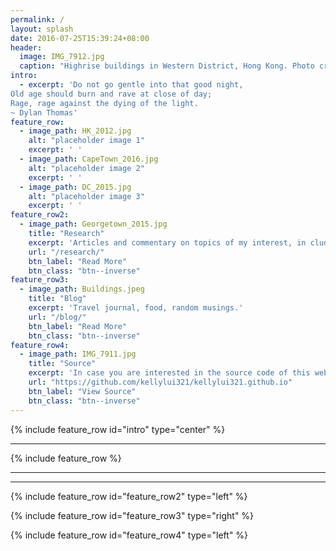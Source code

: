 ```yaml
---
permalink: /
layout: splash
date: 2016-07-25T15:39:24+08:00
header:
  image: IMG_7912.jpg
  caption: "Highrise buildings in Western District, Hong Kong. Photo credit: Kelly Lui"
intro:
  - excerpt: 'Do not go gentle into that good night,  
Old age should burn and rave at close of day;  
Rage, rage against the dying of the light.
~ Dylan Thomas'
feature_row:
  - image_path: HK_2012.jpg
    alt: "placeholder image 1"
    excerpt: ' '
  - image_path: CapeTown_2016.jpg
    alt: "placeholder image 2"
    excerpt: ' '
  - image_path: DC_2015.jpg
    alt: "placeholder image 3"
    excerpt: ' '
feature_row2:
  - image_path: Georgetown_2015.jpg
    title: "Research"
    excerpt: 'Articles and commentary on topics of my interest, in cluding but not limited to Hong Kong, China, and political economy in general.'
    url: "/research/"
    btn_label: "Read More"
    btn_class: "btn--inverse"
feature_row3:
  - image_path: Buildings.jpeg
    title: "Blog"
    excerpt: 'Travel journal, food, random musings.'
    url: "/blog/"
    btn_label: "Read More"
    btn_class: "btn--inverse"
feature_row4:
  - image_path: IMG_7911.jpg
    title: "Source"
    excerpt: 'In case you are interested in the source code of this website.'
    url: "https://github.com/kellylui321/kellylui321.github.io"
    btn_label: "View Source"
    btn_class: "btn--inverse"
---
```

{% include feature_row id="intro" type="center" %}
<hr noshade>
{% include feature_row %}
<hr noshade>
<hr noshade>

{% include feature_row id="feature_row2" type="left" %}

{% include feature_row id="feature_row3" type="right" %}

{% include feature_row id="feature_row4" type="left" %}
